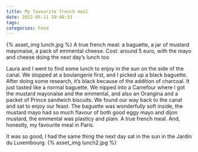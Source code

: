 ```yaml
---
title: My favourite french meal
date: 2022-05-11 19:48:53
tags: 
categories: Food
---
```


{% asset_img lunch.jpg %}
A true french meal: a baguette, a jar of mustard mayonaise, a pack of emmental cheese.
Cost: around 5 euro, with the mayo and cheese doing the next day’s lunch too

Laura and I went to find some lunch to enjoy in the sun on the side of the canal. We stopped at a boulangerie first, and I picked up a black baguette. After doing some research, it’s black because of the addition of charcoal. It just tasted like a normal baguette. We nipped into a Carrefour where I got the mustard mayonaise and the emmental, and also an Orangina and a packet of Prince sandwich biscuits. We found our way back to the canal and sat to enjoy our feast. The baguette was wonderfully soft inside, the mustard mayo had so much flavour of both good eggy mayo and dijon mustard, the emmental was plasticy and plain. A true french meal. And, honestly,  my favourite meal in Paris.

It was so good, I had the same thing the next day sat in the sun in the Jardin du Luxembourg.
{% asset_img lunch2.jpg %}